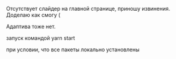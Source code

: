 Отсутствует слайдер на главной странице, приношу извинения. Доделаю как смогу (

Адаптива тоже нет.

запуск командой yarn start

при условии, что все пакеты локально установлены

